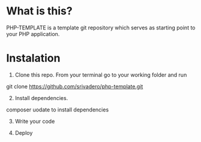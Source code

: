 # What is this?

PHP-TEMPLATE is a template git repository which serves as starting point to your PHP application.

# Instalation

1. Clone this repo. From your terminal go to your working folder and run

git clone https://github.com/srivadero/php-template.git

2. Install dependencies.

composer uodate to install dependencies

3. Write your code

4. Deploy
